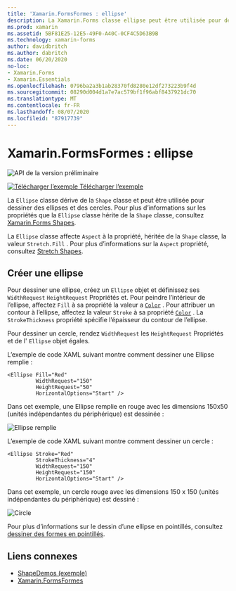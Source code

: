 ```yaml
---
title: 'Xamarin.FormsFormes : ellipse'
description: La Xamarin.Forms classe ellipse peut être utilisée pour dessiner des ellipses et des cercles.
ms.prod: xamarin
ms.assetid: 5BF81E25-12E5-49F0-A40C-0CF4C5D63B9B
ms.technology: xamarin-forms
author: davidbritch
ms.author: dabritch
ms.date: 06/20/2020
no-loc:
- Xamarin.Forms
- Xamarin.Essentials
ms.openlocfilehash: 0796ba2a3b1ab28370fd8280e12df273223b9f4d
ms.sourcegitcommit: 08290d004d1a7e7ac579bf1f96abf8437921dc70
ms.translationtype: MT
ms.contentlocale: fr-FR
ms.lasthandoff: 08/07/2020
ms.locfileid: "87917739"
---
```

# <a name="no-locxamarinforms-shapes-ellipse"></a>Xamarin.FormsFormes : ellipse

![API de la version préliminaire](~/media/shared/preview.png)

[![Télécharger l’exemple](~/media/shared/download.png) Télécharger l’exemple](https://docs.microsoft.com/samples/xamarin/xamarin-forms-samples/userinterface-shapesdemos/)

La `Ellipse` classe dérive de la `Shape` classe et peut être utilisée pour dessiner des ellipses et des cercles. Pour plus d’informations sur les propriétés que la `Ellipse` classe hérite de la `Shape` classe, consultez [ Xamarin.Forms Shapes](index.md).

La `Ellipse` classe affecte `Aspect` à la propriété, héritée de la `Shape` classe, la valeur `Stretch.Fill` . Pour plus d’informations sur la `Aspect` propriété, consultez [Stretch Shapes](index.md#stretch-shapes).

## <a name="create-an-ellipse"></a>Créer une ellipse

Pour dessiner une ellipse, créez un `Ellipse` objet et définissez ses `WidthRequest` `HeightRequest` Propriétés et. Pour peindre l’intérieur de l’ellipse, affectez `Fill` à sa propriété la valeur a [`Color`](xref:Xamarin.Forms.Color) . Pour attribuer un contour à l’ellipse, affectez la valeur `Stroke` à sa propriété [`Color`](xref:Xamarin.Forms.Color) . La `StrokeThickness` propriété spécifie l’épaisseur du contour de l’ellipse.

Pour dessiner un cercle, rendez `WidthRequest` les `HeightRequest` Propriétés et de l' `Ellipse` objet égales.

L’exemple de code XAML suivant montre comment dessiner une Ellipse remplie :

```xaml
<Ellipse Fill="Red"
         WidthRequest="150"
         HeightRequest="50"
         HorizontalOptions="Start" />
```

Dans cet exemple, une Ellipse remplie en rouge avec les dimensions 150x50 (unités indépendantes du périphérique) est dessinée :

![Ellipse remplie](ellipse-images/filled.png "Ellipse remplie")

L’exemple de code XAML suivant montre comment dessiner un cercle :

```xaml
<Ellipse Stroke="Red"
         StrokeThickness="4"
         WidthRequest="150"
         HeightRequest="150"
         HorizontalOptions="Start" />
```

Dans cet exemple, un cercle rouge avec les dimensions 150 x 150 (unités indépendantes du périphérique) est dessiné :

![Circle](ellipse-images/circle.png "Circle")

Pour plus d’informations sur le dessin d’une ellipse en pointillés, consultez [dessiner des formes en pointillés](index.md#draw-dashed-shapes).

## <a name="related-links"></a>Liens connexes

- [ShapeDemos (exemple)](https://docs.microsoft.com/samples/xamarin/xamarin-forms-samples/userinterface-shapesdemos/)
- [Xamarin.FormsFormes](index.md)

